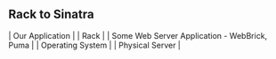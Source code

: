 ## Rack to Sinatra

| Our Application |
| Rack |
| Some Web Server Application - WebBrick, Puma |
| Operating System |
| Physical Server  |
